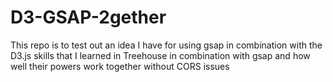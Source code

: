 # D3-GSAP-2gether
This repo is to test out an idea I have for using gsap in combination with the D3.js
skills that I learned in Treehouse in combination with gsap and how well their powers work together
without CORS issues